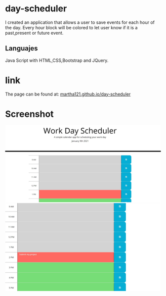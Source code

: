 # day-scheduler
 I created an application that allows a user to save events for each hour of the day. Every hour block will be colored to let user know if it is a past,present or future event.
## Languajes
 Java Script with HTML,CSS,Bootstrap and JQuery.
#  link
The page can be found at:
<a href="https://martha121.github.io/day-scheduler/"> martha121.github.io/day-scheduler</a>

# Screenshot
![Horiseon screenshot](./assets/images/daily-scheduler1.jpg)
![Horiseon screenshot](./assets/images/daily-scheduler2.jpg)